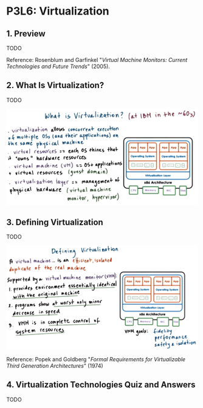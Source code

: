 # P3L6: Virtualization

## 1. Preview

TODO

Reference: Rosenblum and Garfinkel "*Virtual Machine Monitors: Current Technologies and Future Trends*" (2005).

## 2. What Is Virtualization?

TODO

<center>
<img src="./assets/P03L06-001.png" width="650">
</center>

## 3. Defining Virtualization

TODO

<center>
<img src="./assets/P03L06-002.png" width="650">
</center>

Reference: Popek and Goldberg "*Formal Requirements for Virtualizable Third Generation Architectures*" (1974)

## 4. Virtualization Technologies Quiz and Answers

TODO

